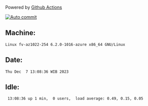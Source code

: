 Powered by [Github Actions](https://github.com/features/actions)

[![Auto commit](https://github.com/hiage/workstation/workflows/Auto%20commit/badge.svg)](https://github.com/hiage/workstation/actions?query=workflow%3A%22Auto+commit%22)

## Machine:
```
Linux fv-az1022-254 6.2.0-1016-azure x86_64 GNU/Linux
```
## Date:
```
Thu Dec  7 13:08:36 WIB 2023
```
## Idle:
```
 13:08:36 up 1 min,  0 users,  load average: 0.49, 0.15, 0.05
```
